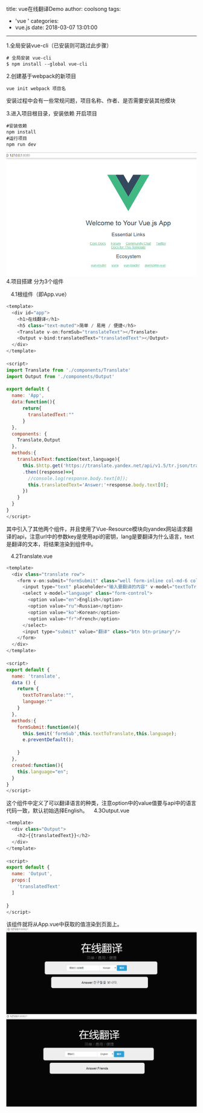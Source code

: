 title: vue在线翻译Demo
author: coolsong
tags:
  - 'vue '
categories:
  - vue.js
date: 2018-03-07 13:01:00
---
1.全局安装vue-cli（已安装则可跳过此步骤）
```
# 全局安装 vue-cli
$ npm install --global vue-cli
```
2.创建基于webpack的新项目
```
vue init webpack 项目名
```
安装过程中会有一些常规问题，项目名称、作者、是否需要安装其他模块

3.进入项目根目录，安装依赖 开启项目
```
#安装依赖
npm install
#运行项目
npm run dev
```
<!--more -->
 ![My Pic](/images/vue.png)
4.项目搭建 分为3个组件

&nbsp;&nbsp;&nbsp;4.1根组件（即App.vue）
```javascript
<template>
  <div id="app">
    <h1>在线翻译</h1>
    <h5 class="text-muted">简单 / 易用 / 便捷</h5>
    <Translate v-on:formSub="translateText"></Translate>
    <Output v-bind:translatedText="translatedText"></Output>
  </div>
</template>

<script>
import Translate from './components/Translate'
import Output from './components/Output'

export default {
  name: 'App',
  data:function(){
      return{
        translatedText:""
      }
  },
  components: {
    Translate,Output
  },
  methods:{
    translateText:function(text,language){
      this.$http.get('https://translate.yandex.net/api/v1.5/tr.json/translate?key=trnsl.1.1.20180305T143933Z.d87ffb49bbd9cb80.6a9c4cad5cd0e8251249146aca113cdd0b2ce7cb&lang='+language+'&text='+text)
      .then((response)=>{
        //console.log(response.body.text[0]);
        this.translatedText='Answer:'+response.body.text[0];
      })
    }
  }
}
</script>
```
其中引入了其他两个组件，并且使用了Vue-Resource模块向yandex网站请求翻译的api，注意url中的参数key是使用api的密钥，lang是要翻译为什么语言，text是翻译的文本，将结果渲染到组件中。

&nbsp;&nbsp;&nbsp;4.2Translate.vue
```javascript
<template>
  <div class="translate row">
    <form v-on:submit="formSubmit" class="well form-inline col-md-6 col-md-offset-3" id="trans">
      <input type="text" placeholder="输入要翻译的内容" v-model="textToTranslate" class="form-control" style="margin-left:120px;">
      <select v-model="language" class="form-control">
        <option value="en">English</option>
        <option value="ru">Russian</option>
        <option value="ko">Korean</option>
        <option value="fr">French</option>
      </select>
      <input type="submit" value="翻译" class="btn btn-primary"/>
    </form>
  </div>
</template>

<script>
export default {
  name: 'translate',
  data () {
    return {
      textToTranslate:"",
      language:""
    }
  },
  methods:{
    formSubmit:function(e){
      this.$emit('formSub',this.textToTranslate,this.language);
      e.preventDefault();

    }
  },
  created:function(){
    this.language="en";
  }
}
</script>
```
这个组件中定义了可以翻译语言的种类，注意option中的value值要与api中的语言代码一致，默认初始选择English。
&nbsp;&nbsp;&nbsp;4.3Output.vue
```javascript
<template>
  <div class="Output">
    <h2>{{translatedText}}</h2>
  </div>
</template>

<script>
export default {
  name: 'Output',
  props:[
    'translatedText'
  ]
  
}
</script>
```
该组件就将从App.vue中获取的值渲染到页面上。
![My Pic](/images/t1.png)
![My Pic](/images/t2.png)